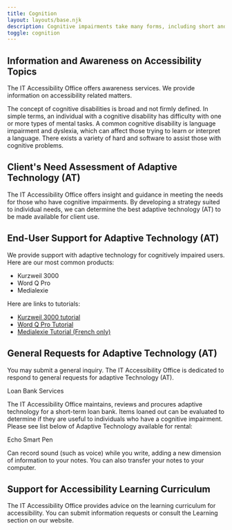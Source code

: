 ```yaml
---
title: Cognition
layout: layouts/base.njk
description: Cognitive impairments take many forms, including short and long-term memory impairments, and perceptual differences. Language impairments, including dyslexia and temporary impairments associated with those attempting to learn new languages, are also common cognitive problems. Normally a combination of adaptive computer technologies is used to help people with cognition problems.
toggle: cognition
---
```


## Information and Awareness on Accessibility Topics

The IT Accessibility Office offers awareness services. We provide information on accessibility related matters.

The concept of cognitive disabilities is broad and not firmly defined. In simple terms, an individual with a cognitive disability has difficulty with one or more types of mental tasks. A common cognitive disability is language impairment and dyslexia, which can affect those trying to learn or interpret a language. There exists a variety of hard and software to assist those with cognitive problems.

## Client's Need Assessment of Adaptive Technology (AT)

The IT Accessibility Office offers insight and guidance in meeting the needs for those who have cognitive impairments. By developing a strategy suited to individual needs, we can determine the best adaptive technology (AT) to be made available for client use.

## End-User Support for Adaptive Technology (AT)

We provide support with adaptive technology for cognitively impaired users. Here are our most common products:

- Kurzweil 3000
- Word Q Pro
- Medialexie

Here are links to tutorials:

- [Kurzweil 3000 tutorial](https://www.kurzweiledu.com/products/product-guides.html)
- [Word Q Pro Tutorial](https://www.quillsoft.ca/tutorials-wordq)
- [Medialexie Tutorial (French only)](http://medialexie.ca/logiciels-medialexie/)

## General Requests for Adaptive Technology (AT)

You may submit a general inquiry. The IT Accessibility Office is dedicated to respond to general requests for adaptive Technology (AT).

Loan Bank Services

The IT Accessibility Office maintains, reviews and procures adaptive technology for a short-term loan bank. Items loaned out can be evaluated to determine if they are useful to individuals who have a cognitive impairment. Please see list below of Adaptive Technology available for rental:

Echo Smart Pen

Can record sound (such as voice) while you write, adding a new dimension of information to your notes. You can also transfer your notes to your computer.

## Support for Accessibility Learning Curriculum

The IT Accessibility Office provides advice on the learning curriculum for accessibility. You can submit information requests or consult the Learning section on our website.
